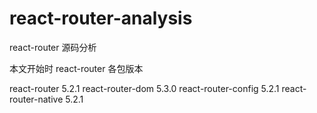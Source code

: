 # react-router-analysis

react-router 源码分析

本文开始时 react-router 各包版本

react-router 5.2.1
react-router-dom 5.3.0
react-router-config 5.2.1
react-router-native 5.2.1
